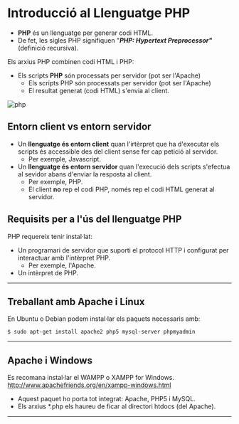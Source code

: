 # Introducció al Llenguatge PHP

* **PHP** és un llenguatge per generar codi HTML.
* De fet, les sigles PHP signifiquen "***PHP: Hypertext Preprocessor"*** (definició recursiva).

Els arxius PHP combinen codi HTML i PHP:
* Els scripts **PHP** són processats per servidor (pot ser l'Apache)
  * Els scripts PHP són processats per servidor (pot ser l'Apache)
  * El resultat generat (codi HTML) s'envia al client.

![php](https://sdz-upload.s3.amazonaws.com/prod/upload/p1ch1_JavaScript%20client%20-%20New%20Page.png)

## Entorn client vs entorn servidor

* Un **llenguatge és entorn client** quan l'irtèrpret que ha d'executar els scripts és accessible des del client sense fer cap petició al servidor.
	* Per exemple, Javascript. 	
* Un **llenguatge és entorn servidor** quan l'execució dels scripts s'efectua al sevidor abans d'enviar la resposta al client.
  * Per exemple, PHP.
  * El client **no** rep el codi PHP, només rep el codi HTML generat al servidor.

## Requisits per a l'ús del llenguatge PHP
PHP requereix tenir instal·lat:
* Un programari de servidor que suporti el protocol HTTP i configurat per interactuar amb l'intèrpret PHP.
	* Per exemple, l'Apache.
* Un intèrpret de PHP.

---
## Treballant amb Apache i Linux

En Ubuntu o Debian podem instal·lar els paquets necessaris amb:

```
$ sudo apt-get install apache2 php5 mysql-server phpmyadmin
```
---

## Apache i Windows
Es recomana instal·lar el WAMPP o XAMPP for Windows.
http://www.apachefriends.org/en/xampp-windows.html

* Aquest paquet ho porta tot integrat: Apache, PHP5 i MySQL.
* Els arxius \*.php els haureu de ficar al directori htdocs (del Apache).

---
